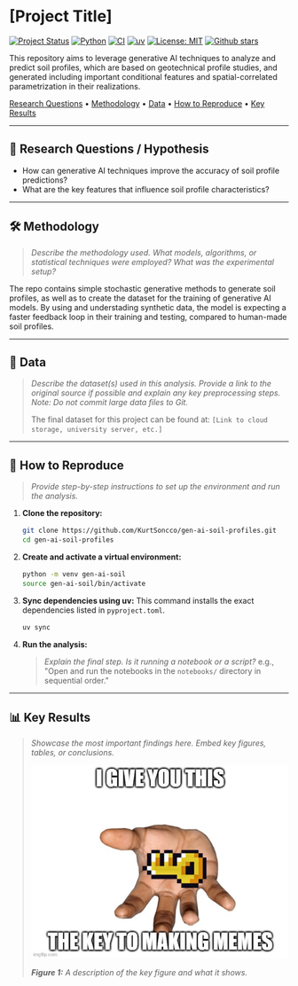 # [Project Title]

[![Project Status](https://img.shields.io/badge/Project%20Status-Active-brightgreen?style=for-the-badge)](https://github.com/KurtSoncco/gen-ai-soil-profiles)
[![Python](https://img.shields.io/badge/Python-3776AB?style=for-the-badge&logo=python&logoColor=white)](https://www.python.org/)
[![CI](https://github.com/KurtSoncco/gen-ai-soil-profiles/actions/workflows/ci.yml/badge.svg)](https://github.com/KurtSoncco/gen-ai-soil-profiles/actions)
[![uv](https://img.shields.io/badge/uv-%3E%3D0.1.0-blue?style=for-the-badge)](https://github.com/astral-sh/uv)
[![License: MIT](https://img.shields.io/badge/License-MIT-yellowgreen?style=for-the-badge)](https://opensource.org/licenses/MIT)
[![Github stars](https://img.shields.io/github/stars/KurtSoncco/gen-ai-soil-profiles?style=social)](https://github.com/KurtSoncco/gen-ai-soil-profiles/stargazers)

This repository aims to leverage generative AI techniques to analyze and predict soil profiles, which are based on geotechnical profile studies, and generated including important conditional features and spatial-correlated parametrization in their realizations. 

[Research Questions](#-research-questions--hypothesis) • [Methodology](#️-methodology) • [Data](#-data) • [How to Reproduce](#-how-to-reproduce) • [Key Results](#-key-results)

---

## 🎯 Research Questions / Hypothesis

- How can generative AI techniques improve the accuracy of soil profile predictions?
- What are the key features that influence soil profile characteristics?

---

## 🛠️ Methodology

> _Describe the methodology used. What models, algorithms, or statistical techniques were employed? What was the experimental setup?_

The repo contains simple stochastic generative methods to generate soil profiles, as well as to create the dataset for the training of generative AI models. By using and understading synthetic data, the model is expecting a faster feedback loop in their training and testing, compared to human-made soil profiles. 

---

## 💾 Data

> _Describe the dataset(s) used in this analysis. Provide a link to the original source if possible and explain any key preprocessing steps. Note: Do not commit large data files to Git._
> 
> The final dataset for this project can be found at: `[Link to cloud storage, university server, etc.]`

---

## 🚀 How to Reproduce

> _Provide step-by-step instructions to set up the environment and run the analysis._

1.  **Clone the repository:**
    ```bash
    git clone https://github.com/KurtSoncco/gen-ai-soil-profiles.git
    cd gen-ai-soil-profiles
    ```
2.  **Create and activate a virtual environment:**
    ```bash
    python -m venv gen-ai-soil
    source gen-ai-soil/bin/activate
    ```
3.  **Sync dependencies using uv:**
    This command installs the exact dependencies listed in `pyproject.toml`.
    ```bash
    uv sync
    ```
4.  **Run the analysis:**
    > _Explain the final step. Is it running a notebook or a script?_
    > e.g., "Open and run the notebooks in the `notebooks/` directory in sequential order."

---

## 📊 Key Results

> _Showcase the most important findings here. Embed key figures, tables, or conclusions._
>
> ![Key Figure](outputs/figures/key_figure.png)
>
> _**Figure 1:** A description of the key figure and what it shows._
